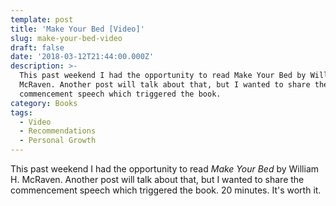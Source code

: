 ```yaml
---
template: post
title: 'Make Your Bed [Video]'
slug: make-your-bed-video
draft: false
date: '2018-03-12T21:44:00.000Z'
description: >-
  This past weekend I had the opportunity to read Make Your Bed by William H.
  McRaven. Another post will talk about that, but I wanted to share the
  commencement speech which triggered the book. 
category: Books
tags:
  - Video
  - Recommendations
  - Personal Growth
---
```


This past weekend I had the opportunity to read *Make Your Bed* by William H. McRaven. Another post will talk about that, but I wanted to share the commencement speech which triggered the book. 20 minutes. It's worth it.
